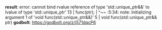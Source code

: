 **result**:
error: cannot bind rvalue reference of type 'std::unique_ptr<int>&&' to lvalue of type 'std::unique_ptr<int>'
   13 |     func(ptr);
      |          ^~~
<source>:5:34: note:   initializing argument 1 of 'void func(std::unique_ptr<int>&&)'
    5 | void func(std::unique_ptr<int>&& ptr)
**godbolt**: https://godbolt.org/z/j571dqcP6